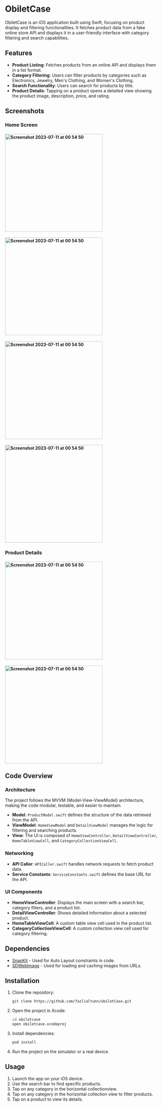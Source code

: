 # ObiletCase

ObiletCase is an iOS application built using Swift, focusing on product display and filtering functionalities. It fetches product data from a fake online store API and displays it in a user-friendly interface with category filtering and search capabilities.

## Features

- **Product Listing**: Fetches products from an online API and displays them in a list format.
- **Category Filtering**: Users can filter products by categories such as Electronics, Jewelry, Men's Clothing, and Women's Clothing.
- **Search Functionality**: Users can search for products by title.
- **Product Details**: Tapping on a product opens a detailed view showing the product image, description, price, and rating.

## Screenshots

### Home Screen
#### <img width="322" alt="Screenshot 2023-07-11 at 00 54 50" src="https://github.com/user-attachments/assets/9e400b2e-5064-4834-897f-b75eeefcc823">
#### <img width="322" alt="Screenshot 2023-07-11 at 00 54 50" src="https://github.com/user-attachments/assets/7582e9ad-77b1-4996-b057-efd4e62ee392">
#### <img width="322" alt="Screenshot 2023-07-11 at 00 54 50" src="https://github.com/user-attachments/assets/7da57f06-9310-48b6-9fd6-b258cf4700e5">
#### <img width="322" alt="Screenshot 2023-07-11 at 00 54 50" src="https://github.com/user-attachments/assets/fde48cd5-45dd-4551-8455-d56481964ebf">

### Product Details
#### <img width="322" alt="Screenshot 2023-07-11 at 00 54 50" src="https://github.com/user-attachments/assets/1ab85470-e59d-424a-9c0c-cef815266661">
#### <img width="322" alt="Screenshot 2023-07-11 at 00 54 50" src="https://github.com/user-attachments/assets/4c40fbbe-3800-428a-9d52-28b4dec392b4">

## Code Overview

### Architecture

The project follows the MVVM (Model-View-ViewModel) architecture, making the code modular, testable, and easier to maintain.

- **Model**: `ProductModel.swift` defines the structure of the data retrieved from the API.
- **ViewModel**: `HomeViewModel` and `DetailViewModel` manages the logic for filtering and searching products.
- **View**: The UI is composed of `HomeViewController`, `DetailViewController`, `HomeTableViewCell`, and `CategoryCollectionViewCell`.

### Networking

- **API Caller**: `APICaller.swift` handles network requests to fetch product data.
- **Service Constants**: `ServiceConstants.swift` defines the base URL for the API.

### UI Components

- **HomeViewController**: Displays the main screen with a search bar, category filters, and a product list.
- **DetailViewController**: Shows detailed information about a selected product.
- **HomeTableViewCell**: A custom table view cell used in the product list.
- **CategoryCollectionViewCell**: A custom collection view cell used for category filtering.

## Dependencies

- [SnapKit](https://github.com/SnapKit/SnapKit) - Used for Auto Layout constraints in code.
- [SDWebImage](https://github.com/SDWebImage/SDWebImage) - Used for loading and caching images from URLs.

## Installation

1. Clone the repository:

    ```bash
    git clone https://github.com/fazlialtunn/obiletCase.git
    ```

2. Open the project in Xcode:

    ```bash
    cd obiletcase
    open obiletcase.xcodeproj
    ```

3. Install dependencies:

    ```bash
    pod install
    ```

4. Run the project on the simulator or a real device.

## Usage

1. Launch the app on your iOS device.
2. Use the search bar to find specific products.
3. Tap on any category in the horizontal collectionview.
3. Tap on any category in the horizontal collection view to filter products.
4. Tap on a product to view its details.

